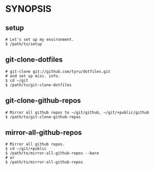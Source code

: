 
# SYNOPSIS
## setup

    # Let's set up my environment.
    $ /path/to/setup

## git-clone-dotfiles

    # git-clone git://github.com/tyru/dotfiles.git
    # and set up misc. info.
    $ cd ~/git
    $ /path/to/git-clone-dotfiles

## git-clone-github-repos

    # Mirror all github repos to ~/git/github, ~/git/+public/github
    $ /path/to/git-clone-github-repos

## mirror-all-github-repos

    # Mirror all github repos.
    $ cd ~/git/+public
    $ /path/to/mirror-all-github-repos --bare
    # or
    $ /path/to/mirror-all-github-repos
